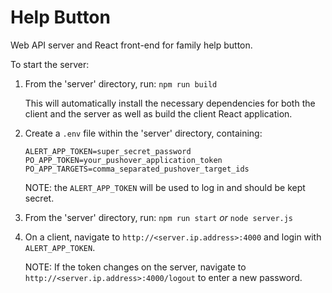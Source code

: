 # Help Button

Web API server and React front-end for family help button.


To start the server:

1. From the 'server' directory, run:
    `npm run build`

    This will automatically install the necessary dependencies for both the client and the server as well
    as build the client React application.

2. Create a `.env` file within the 'server' directory, containing:
    ```
    ALERT_APP_TOKEN=super_secret_password
    PO_APP_TOKEN=your_pushover_application_token
    PO_APP_TARGETS=comma_separated_pushover_target_ids
    ```

    NOTE: the `ALERT_APP_TOKEN` will be used to log in and should be kept secret.

3. From the 'server' directory, run:
    `npm run start` *or* `node server.js`

4. On a client, navigate to `http://<server.ip.address>:4000` and login with `ALERT_APP_TOKEN`.

    NOTE: If the token changes on the server, navigate to `http://<server.ip.address>:4000/logout` to
    enter a new password.
